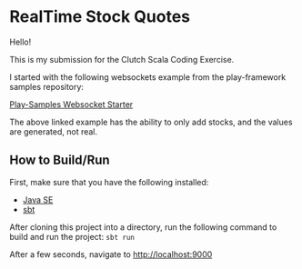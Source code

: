 # RealTime Stock Quotes

Hello!

This is my submission for the Clutch Scala Coding Exercise.

I started with the following websockets example from the play-framework samples repository:

<a href="https://github.com/playframework/play-samples/tree/2.8.x/play-scala-websocket-example">Play-Samples Websocket Starter</a>

The above linked example has the ability to only add stocks, and the values are generated, not real.

## How to Build/Run

First, make sure that you have the following installed:
* [Java SE](http://www.oracle.com/technetwork/java/javase/downloads/index.html)
* [sbt](http://www.scala-sbt.org/download.html)

After cloning this project into a directory, run the following command to build and run the project:
`sbt run`

After a few seconds, navigate to <http://localhost:9000>
